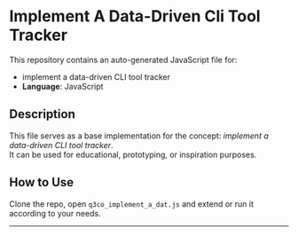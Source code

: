 # Implement A Data-Driven Cli Tool Tracker

This repository contains an auto-generated JavaScript file for:

- implement a data-driven CLI tool tracker
- **Language**: JavaScript

## Description

This file serves as a base implementation for the concept: *implement a data-driven CLI tool tracker*.  
It can be used for educational, prototyping, or inspiration purposes.

## How to Use

Clone the repo, open `q3co_implement_a_dat.js` and extend or run it according to your needs.

---


